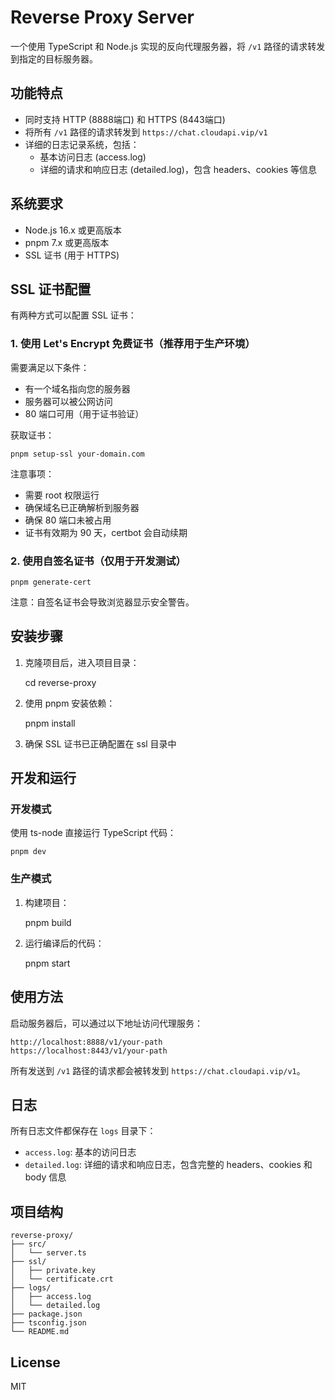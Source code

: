 # Reverse Proxy Server

一个使用 TypeScript 和 Node.js 实现的反向代理服务器，将 `/v1` 路径的请求转发到指定的目标服务器。

## 功能特点

- 同时支持 HTTP (8888端口) 和 HTTPS (8443端口)
- 将所有 `/v1` 路径的请求转发到 `https://chat.cloudapi.vip/v1`
- 详细的日志记录系统，包括：
  - 基本访问日志 (access.log)
  - 详细的请求和响应日志 (detailed.log)，包含 headers、cookies 等信息

## 系统要求

- Node.js 16.x 或更高版本
- pnpm 7.x 或更高版本
- SSL 证书 (用于 HTTPS)

## SSL 证书配置

有两种方式可以配置 SSL 证书：

### 1. 使用 Let's Encrypt 免费证书（推荐用于生产环境）

需要满足以下条件：
- 有一个域名指向您的服务器
- 服务器可以被公网访问
- 80 端口可用（用于证书验证）

获取证书：

    pnpm setup-ssl your-domain.com

注意事项：
- 需要 root 权限运行
- 确保域名已正确解析到服务器
- 确保 80 端口未被占用
- 证书有效期为 90 天，certbot 会自动续期

### 2. 使用自签名证书（仅用于开发测试）

    pnpm generate-cert

注意：自签名证书会导致浏览器显示安全警告。

## 安装步骤

1. 克隆项目后，进入项目目录：

    cd reverse-proxy

2. 使用 pnpm 安装依赖：

    pnpm install

3. 确保 SSL 证书已正确配置在 ssl 目录中

## 开发和运行

### 开发模式

使用 ts-node 直接运行 TypeScript 代码：

    pnpm dev

### 生产模式

1. 构建项目：

    pnpm build

2. 运行编译后的代码：

    pnpm start

## 使用方法

启动服务器后，可以通过以下地址访问代理服务：

    http://localhost:8888/v1/your-path
    https://localhost:8443/v1/your-path

所有发送到 `/v1` 路径的请求都会被转发到 `https://chat.cloudapi.vip/v1`。

## 日志

所有日志文件都保存在 `logs` 目录下：

- `access.log`: 基本的访问日志
- `detailed.log`: 详细的请求和响应日志，包含完整的 headers、cookies 和 body 信息

## 项目结构

    reverse-proxy/
    ├── src/
    │   └── server.ts
    ├── ssl/
    │   ├── private.key
    │   └── certificate.crt
    ├── logs/
    │   ├── access.log
    │   └── detailed.log
    ├── package.json
    ├── tsconfig.json
    └── README.md

## License

MIT